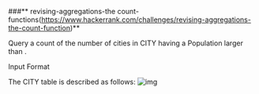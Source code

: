 ###** revising-aggregations-the count-functions(https://www.hackerrank.com/challenges/revising-aggregations-the-count-function)**

Query a count of the number of cities in CITY having a Population larger than .

Input Format

The CITY table is described as follows:
![img](https://s3.amazonaws.com/hr-challenge-images/8137/1449729804-f21d187d0f-CITY.jpg)
